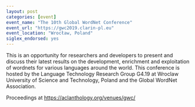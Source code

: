 ```yaml
---
layout: post
categories: [event]
event_name: "The 10th Global WordNet Conference"
event_url: "https://gwc2019.clarin-pl.eu"
event_location: "Wrocław, Poland"
siglex_endorsed: yes
---
```


This is an opportunity for researchers and developers to present and
discuss their latest results on the development, enrichment and
exploitation of wordnets for various languages around the world. This
conference is hosted by the Language Technology Research Group G4.19
at Wroclaw University of Science and Technology, Poland and the Global
WordNet Association.

Proceedings at <https://aclanthology.org/venues/gwc/>



